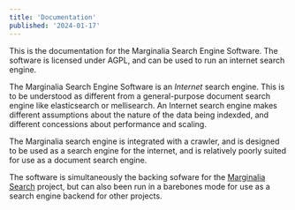 ```yaml
---
title: 'Documentation'
published: '2024-01-17'
---
```


This is the documentation for the Marginalia Search Engine Software.
The software is licensed under AGPL, and can be used to run an internet 
search engine.

The Marginalia Search Engine Software is an *Internet* search engine. 
This is to be understood as different from a general-purpose document 
search engine  like elasticsearch or mellisearch. An Internet search 
engine makes different assumptions about the nature of the data being 
indexded, and different concessions about performance and scaling. 

The Marginalia search engine is integrated with a crawler, and is 
designed to be used as a search engine for the internet, and is 
relatively poorly suited for use as a document search engine.

The software is simultaneously the backing sofware for the [Marginalia Search](https://search.marginalia.nu/) 
project, but can also been run in a barebones mode for use as a 
search engine backend for other projects.